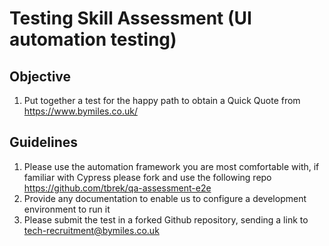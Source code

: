 # Testing Skill Assessment (UI automation testing)

## Objective

1. Put together a test for the happy path to obtain a Quick Quote from <https://www.bymiles.co.uk/>

## Guidelines

1. Please use the automation framework you are most comfortable with, if familiar with Cypress please fork and use the following repo <https://github.com/tbrek/qa-assessment-e2e>
1. Provide any documentation to enable us to configure a development environment to run it
1. Please submit the test in a forked Github repository, sending a link to <tech-recruitment@bymiles.co.uk>
